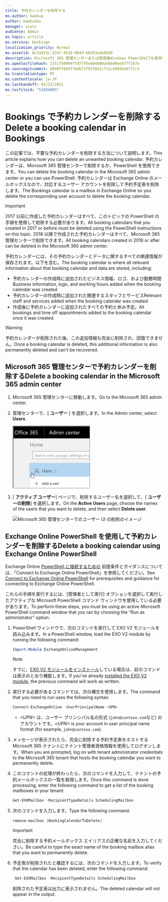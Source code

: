 ```yaml
---
title: 予約カレンダーを削除する
ms.author: kwekua
author: kwekuako
manager: scotv
audience: Admin
ms.topic: article
ms.service: bookings
localization_priority: Normal
ms.assetid: 8c3a913c-2247-4519-894d-b6263eeb9920
description: Microsoft 365 管理センターまたは管理者Windows PowerShellを使用して、予約カレンダーを削除します。
ms.openlocfilehash: 21fc7b9994ffd7f76ed04000a50bd0ee8f7f167e
ms.sourcegitcommit: 8998f70d3f7bd673f93f8d1cf12ce981b1b771c3
ms.translationtype: MT
ms.contentlocale: ja-JP
ms.lasthandoff: 03/23/2021
ms.locfileid: "51034093"
---
```

# <a name="delete-a-booking-calendar-in-bookings"></a><span data-ttu-id="1a2d4-103">Bookings で予約カレンダーを削除する</span><span class="sxs-lookup"><span data-stu-id="1a2d4-103">Delete a booking calendar in Bookings</span></span>

<span data-ttu-id="1a2d4-104">この記事では、不要な予約カレンダーを削除する方法について説明します。</span><span class="sxs-lookup"><span data-stu-id="1a2d4-104">This article explains how you can delete an unwanted booking calendar.</span></span> <span data-ttu-id="1a2d4-105">予約カレンダーは、Microsoft 365 管理センターで削除するか、PowerShell を使用できます。</span><span class="sxs-lookup"><span data-stu-id="1a2d4-105">You can delete the booking calendar in the Microsoft 365 admin center or you can use PowerShell.</span></span> <span data-ttu-id="1a2d4-106">予約カレンダーは Exchange Online のメールボックスなので、対応するユーザー アカウントを削除して予約予定表を削除します。</span><span class="sxs-lookup"><span data-stu-id="1a2d4-106">The Bookings calendar is a mailbox in Exchange Online so you delete the corresponding user account to delete the booking calendar.</span></span>

> [!IMPORTANT]
> <span data-ttu-id="1a2d4-107">2017 以前に作成した予約カレンダーはすべて、このトピックの PowerShell の手順を使用して削除する必要があります。</span><span class="sxs-lookup"><span data-stu-id="1a2d4-107">All booking calendars that you created in 2017 or before must be deleted using the PowerShell instructions on this topic.</span></span> <span data-ttu-id="1a2d4-108">2018 以降で作成された予約カレンダーはすべて、Microsoft 365 管理センターで削除できます。</span><span class="sxs-lookup"><span data-stu-id="1a2d4-108">All booking calendars created in 2018 or after can be deleted in the Microsoft 365 admin center.</span></span>

<span data-ttu-id="1a2d4-109">予約カレンダーには、その予約カレンダーとデータに関するすべての関連情報が保存されます。以下を含む。</span><span class="sxs-lookup"><span data-stu-id="1a2d4-109">The booking calendar is where all relevant information about that booking calendar and data are stored, including:</span></span>

- <span data-ttu-id="1a2d4-110">予約カレンダーの作成時に追加されたビジネス情報、ロゴ、および勤務時間</span><span class="sxs-lookup"><span data-stu-id="1a2d4-110">Business information, logo, and working hours added when the booking calendar was created</span></span>
- <span data-ttu-id="1a2d4-111">予約カレンダーの作成時に追加された関連するスタッフとサービス</span><span class="sxs-lookup"><span data-stu-id="1a2d4-111">Relevant staff and services added when the booking calendar was created</span></span>
- <span data-ttu-id="1a2d4-112">作成後に予約カレンダーに追加されたすべての予約と休み予定。</span><span class="sxs-lookup"><span data-stu-id="1a2d4-112">All bookings and time off appointments added to the booking calendar once it was created.</span></span>

> [!WARNING]
> <span data-ttu-id="1a2d4-113">予約カレンダーが削除された後、この追加情報も完全に削除され、回復できません。</span><span class="sxs-lookup"><span data-stu-id="1a2d4-113">Once a booking calendar is deleted, this additional information is also permanently deleted and can't be recovered.</span></span>

## <a name="delete-a-booking-calendar-in-the-microsoft-365-admin-center"></a><span data-ttu-id="1a2d4-114">Microsoft 365 管理センターで予約カレンダーを削除する</span><span class="sxs-lookup"><span data-stu-id="1a2d4-114">Delete a booking calendar in the Microsoft 365 admin center</span></span>

1. <span data-ttu-id="1a2d4-115">Microsoft 365 管理センターに移動します。</span><span class="sxs-lookup"><span data-stu-id="1a2d4-115">Go to the Microsoft 365 admin center.</span></span>

1. <span data-ttu-id="1a2d4-116">管理センターで、[ **ユーザー** ] を選択します。</span><span class="sxs-lookup"><span data-stu-id="1a2d4-116">In the Admin center, select **Users**.</span></span>

   ![Microsoft 365 管理センターのユーザー UI のイメージ](../media/bookings-admin-center-users.png)

1. <span data-ttu-id="1a2d4-118">[ **アクティブ ユーザー**] ページで、削除するユーザー名を選択して、[ **ユーザーの削除**] を選択します。</span><span class="sxs-lookup"><span data-stu-id="1a2d4-118">On the **Active Users** page, choose the names of the users that you want to delete, and then select **Delete user**.</span></span>

   ![Microsoft 365 管理センターでのユーザー UI の削除のイメージ](../media/bookings-delete-user.png)

## <a name="delete-a-booking-calendar-using-exchange-online-powershell"></a><span data-ttu-id="1a2d4-120">Exchange Online PowerShell を使用して予約カレンダーを削除する</span><span class="sxs-lookup"><span data-stu-id="1a2d4-120">Delete a booking calendar using Exchange Online PowerShell</span></span>

<span data-ttu-id="1a2d4-121">Exchange Online [PowerShell に接続するための](/powershell/exchange/exchange-online-powershell-v2?view=exchange-ps) 前提条件とガイダンスについては、「Connect to Exchange Online PowerShell」を参照してください。</span><span class="sxs-lookup"><span data-stu-id="1a2d4-121">See [Connect to Exchange Online PowerShell](/powershell/exchange/exchange-online-powershell-v2?view=exchange-ps) for prerequisites and guidance for connecting to Exchange Online PowerShell.</span></span>

<span data-ttu-id="1a2d4-122">これらの手順を実行するには、[管理者として実行] オプションを選択して実行したアクティブな Microsoft PowerShell コマンド ウィンドウを使用している必要があります。</span><span class="sxs-lookup"><span data-stu-id="1a2d4-122">To perform these steps, you must be using an active Microsoft PowerShell command window that you ran by choosing the “Run as administrator” option.</span></span>

1. <span data-ttu-id="1a2d4-123">PowerShell ウィンドウで、次のコマンドを実行して EXO V2 モジュールを読み込みます。</span><span class="sxs-lookup"><span data-stu-id="1a2d4-123">In a PowerShell window, load the EXO V2 module by running the following command:</span></span>

   ```powershell
   Import-Module ExchangeOnlineManagement
   ```

   > [!NOTE]
   > <span data-ttu-id="1a2d4-124">すでに、[EXO V2 モジュールをインストール](/powershell/exchange/exchange-online-powershell-v2?view=exchange-ps#install-and-maintain-the-exo-v2-module)している場合は、前のコマンドは表示のとおり機能します。</span><span class="sxs-lookup"><span data-stu-id="1a2d4-124">If you've already [installed the EXO V2 module](/powershell/exchange/exchange-online-powershell-v2?view=exchange-ps#install-and-maintain-the-exo-v2-module), the previous command will work as written.</span></span>
   
2. <span data-ttu-id="1a2d4-125">実行する必要があるコマンドでは、次の構文を使用します。</span><span class="sxs-lookup"><span data-stu-id="1a2d4-125">The command that you need to run uses the following syntax:</span></span>

   ```powershell
   Connect-ExchangeOnline -UserPrincipalName <UPN> 
   ```

   - <span data-ttu-id="1a2d4-126">_\<UPN\>_ は、ユーザー プリンシパル名の形式 (`john@contoso.com`など) のアカウントです。</span><span class="sxs-lookup"><span data-stu-id="1a2d4-126">_\<UPN\>_ is your account in user principal name format (for example, `john@contoso.com`).</span></span>

3. <span data-ttu-id="1a2d4-127">メッセージが表示されたら、完全に削除する予約予定表をホストする Microsoft 365 テナントにテナント管理者資格情報を使用してログオンします。</span><span class="sxs-lookup"><span data-stu-id="1a2d4-127">When you are prompted, log on with tenant administrator credentials to the Microsoft 365 tenant that hosts the booking calendar you want to permanently delete.</span></span>

4. <span data-ttu-id="1a2d4-128">このコマンドの処理が終わったら、次のコマンドを入力して、テナントの予約メールボックスの一覧を取得します。</span><span class="sxs-lookup"><span data-stu-id="1a2d4-128">Once this command is done processing, enter the following command to get a list of the booking mailboxes in your tenant:</span></span>

   ```powershell
   Get-EXOMailbox -RecipientTypeDetails SchedulingMailbox
   ```

5. <span data-ttu-id="1a2d4-129">次のコマンドを入力します。</span><span class="sxs-lookup"><span data-stu-id="1a2d4-129">Type the following command:</span></span>

   ```powershell
   remove-mailbox [BookingCalendarToDelete]
   ```

   > [!IMPORTANT]
   > <span data-ttu-id="1a2d4-130">完全に削除する予約メールボックス エイリアスの正確な名前を入力してください。</span><span class="sxs-lookup"><span data-stu-id="1a2d4-130">Be careful to type the exact name of the booking mailbox alias that you want to permanently delete.</span></span>

6. <span data-ttu-id="1a2d4-131">予定表が削除されたと確認するには、次のコマンドを入力します。</span><span class="sxs-lookup"><span data-stu-id="1a2d4-131">To verify that the calendar has been deleted, enter the following command:</span></span>

   ```powershell
    Get-EXOMailbox -RecipientTypeDetails SchedulingMailbox
   ```

   <span data-ttu-id="1a2d4-132">削除された予定表は出力に表示されません。</span><span class="sxs-lookup"><span data-stu-id="1a2d4-132">The deleted calendar will not appear in the output.</span></span>

